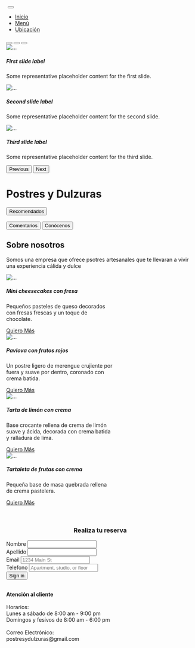 <!DOCTYPE html>
<html lang="en">
<head>
    <meta charset="UTF-8">
    <meta name="viewport" content="width=device-width, initial-scale=1.0">
    <title>Document</title>
    <!doctype html>
    <link href="https://cdn.jsdelivr.net/npm/bootstrap@5.3.8/dist/css/bootstrap.min.css" rel="stylesheet" integrity="sha384-sRIl4kxILFvY47J16cr9ZwB07vP4J8+LH7qKQnuqkuIAvNWLzeN8tE5YBujZqJLB" crossorigin="anonymous">
    <link rel="stylesheet" href="CSS/STYLE.css">

  <head>
  <body>
    <!--NAVBAR-->
    <nav class="navbar navbar-expand-lg nube">
  <div class="container-fluid">
    <img class="navbar-brand" alt="" src="IMG/image-removebg-preview (27).png">
    <button class="navbar-toggler" type="button" data-bs-toggle="collapse" data-bs-target="#navbarSupportedContent" aria-controls="navbarSupportedContent" aria-expanded="false" aria-label="Toggle navigation">
      <span class="navbar-toggler-icon"></span>
    </button>
    <div class="collapse navbar-collapse" id="navbarSupportedContent">
      <ul class="navbar-nav me-auto mb-2 mb-lg-0">
        <li class="nav-item">
          <a class="nav-link active" aria-current="page" href="#">Inicio</a>
        </li>
        <li class="nav-item">
          <a class="nav-link" href="#">Menú</a>
        </li>
        <li class="nav-item dropdown">
          <a class="nav-link dropdown-toggle" href="#" role="button" data-bs-toggle="dropdown" aria-expanded="false">
            Ubicación
          </a>
        </li>
      </ul>
    </div>
  </div>
</nav>

<!--BARRA-->
<div class="progress" role="progressbar" aria-label="Basic example" aria-valuenow="75" aria-valuemin="0" aria-valuemax="100">
  <div class="progress-bar w-75"></div>
</div>

<!--CAROUSEL-->
<div id="carouselExampleCaptions" class="carousel slide yuji">
  <div class="carousel-indicators">
    <button type="button" data-bs-target="#carouselExampleCaptions" data-bs-slide-to="0" class="active" aria-current="true" aria-label="Slide 1"></button>
    <button type="button" data-bs-target="#carouselExampleCaptions" data-bs-slide-to="1" aria-label="Slide 2"></button>
    <button type="button" data-bs-target="#carouselExampleCaptions" data-bs-slide-to="2" aria-label="Slide 3"></button>
  </div>
  <div class="carousel-inner">
    <div class="carousel-item active">
      <img src="https://www.hola.com/horizon/landscape/0a0f47a8cdbd-crepes-con-chocolate-y-fresas-t.jpg" class="d-block w-100" alt="...">
      <div class="carousel-caption d-none d-md-block">
        <h5 class="text">First slide label</h5>
        <p class="text">Some representative placeholder content for the first slide.</p>
      </div>
    </div>
    <div class="carousel-item">
      <img src="https://polloseldorado.co/wp-content/uploads/2023/03/Imagen-1-3-1024x536.jpg" class="d-block w-100" alt="...">
      <div class="carousel-caption d-none d-md-block">
        <h5>Second slide label</h5>
        <p>Some representative placeholder content for the second slide.</p>
      </div>
    </div>
    <div class="carousel-item">
      <img src="https://cdn.colombia.com/gastronomia/2011/07/28/crepes-de-chocolate-1648.gif" class="d-block w-100" alt="...">
      <div class="carousel-caption d-none d-md-block">
        <h5>Third slide label</h5>
        <p>Some representative placeholder content for the third slide.</p>
      </div>
    </div>
  </div>
  <button class="carousel-control-prev" type="button" data-bs-target="#carouselExampleCaptions" data-bs-slide="prev">
    <span class="carousel-control-prev-icon" aria-hidden="true"></span>
    <span class="visually-hidden">Previous</span>
  </button>
  <button class="carousel-control-next" type="button" data-bs-target="#carouselExampleCaptions" data-bs-slide="next">
    <span class="carousel-control-next-icon" aria-hidden="true"></span>
    <span class="visually-hidden">Next</span>
  </button>
</div>

<!--BOTON-->
<div class="texto2">
    <h1>Postres y Dulzuras</h1> 
</div>
<div class="boton">
<p class="d-inline-flex gap-1 cajon">
    <script src="https://cdn.jsdelivr.net/npm/bootstrap@5.3.8/dist/js/bootstrap.bundle.min.js" integrity="sha384-FKyoEForCGlyvwx9Hj09JcYn3nv7wiPVlz7YYwJrWVcXK/BmnVDxM+D2scQbITxI" crossorigin="anonymous"></script>
    <button type="button" class="btn btn-primary">Recomendados</button><br><br>
  <button class="btn btn-primary" data-bs-toggle="collapse" href="#collapseExample" role="button" aria-expanded="false" aria-controls="collapseExample">
    Comentarios
  </button>
  <button class="btn btn-primary" type="button" data-bs-toggle="collapse" data-bs-target="#collapseExample" aria-expanded="false" aria-controls="collapseExample">
    Conócenos
  </button>
  </p>
</div>

<!--ABOUT-->
<div class="about">
  <div class="lado1">
    <h2>Sobre nosotros</h2>
    <p>Somos una empresa que ofrece psotres artesanales que te llevaran a vivir una experiencia cálida y dulce </p>
  </div>
  <div class="lado2">
    <img class="foto" alt="" src="IMG/pexels-zvolskiy-2253643.jpg">
  </div>
</div>

<!--CARDS-->
<div class="cartas">
<div class="card caras" style="width: 18rem;">
  <img src="https://images.aws.nestle.recipes/resized/2024_10_23T08_34_55_badun_images.badun.es_pastelitos_de_chocolate_blanco_y_queso_con_fresas_1290_742.jpg" class="card-img-top" alt="...">
  <div class="card-body">
    <h5 class="card-title">Mini cheesecakes con fresa</h5>
    <p class="card-text">Pequeños pasteles de queso decorados con fresas frescas y un toque de chocolate.</p>
    <a href="#" class="btn btn-primary">Quiero Más</a>
  </div>
</div>

<div class="card caras" style="width: 18rem;">
  <img src="https://imag.bonviveur.com/entre-postres-mas-famosos-del-mundo-esta-la-tarta-pavlova.jpg" class="card-img-top" alt="...">
  <div class="card-body">
    <h5 class="card-title">Pavlova con frutos rojos</h5>
    <p class="card-text">Un postre ligero de merengue crujiente por fuera y suave por dentro, coronado con crema batida.</p>
    <a href="#" class="btn btn-primary">Quiero Más</a>
  </div>
</div>

<div class="card caras" style="width: 18rem;">
  <img src="https://www.cocinadelirante.com/800x600/filters:format(webp):quality(75)/sites/default/files/images/2023/08/postres-faciles-y-rapidos.jpg" class="card-img-top" alt="...">
  <div class="card-body">
    <h5 class="card-title">Tarta de limón con crema</h5>
    <p class="card-text">Base crocante rellena de crema de limón suave y ácida, decorada con crema batida y ralladura de lima.</p>
    <a href="#" class="btn btn-primary">Quiero Más</a>
  </div>
</div>

<div class="card caras" style="width: 18rem;">
  <img src="https://s3.ppllstatics.com/diariovasco/www/multimedia/201909/09/media/cortadas/postres-sin-azucar-kPaE-RHqLy3xgNxM4BJcU7OrSbTL-1248x770@Diario%20Vasco-k71C-RHqLy3xgNxM4BJcU7OrSbTL-1248x770@Diario%20Vasco.jpg" class="card-img-top" alt="...">
  <div class="card-body">
    <h5 class="card-title">Tartaleta de frutas con crema</h5>
    <p class="card-text">Pequeña base de masa quebrada rellena de crema pastelera.</p>
    <a href="#" class="btn btn-primary">Quiero Más</a>
  </div>
</div>
</div>
<br><br>
<!--FORM-->
<div class="reserva">
<center><h3>Realiza tu reserva</h3></center>
<form class="row g-3">
  <div class="col-md-6">
    <label for="inputEmail4" class="form-label">Nombre</label>
    <input type="email" class="form-control" id="inputEmail4">
  </div>
  <div class="col-md-6">
    <label for="inputPassword4" class="form-label">Apellido</label>
    <input type="password" class="form-control" id="inputPassword4">
  </div>
  <div class="col-12">
    <label for="inputAddress" class="form-label">Email</label>
    <input type="text" class="form-control" id="inputAddress" placeholder="1234 Main St">
  </div>
  <div class="col-12">
    <label for="inputAddress2" class="form-label">Telefono</label>
    <input type="text" class="form-control" id="inputAddress2" placeholder="Apartment, studio, or floor">
  </div>
  <div class="col-12">
    <button type="submit" class="btn btn-primary">Sign in</button>
  </div>
</div>
</form>

<!--FOOTER-->
<div class="footer">
  <div class="columna1">
    <img src="IMG/facebook.png" class="" alt="">
    <img src="IMG/instagram (2).png" class="" alt="">
    <img src="IMG/tik-tok.png" class="" alt="">
    <img src="IMG/whatsapp.png" class="" alt="">
  </div>
  <div class="columna2">
    <b class="titulo">Atención al cliente</b><br><br>
    <a>Horarios:</a><br>
    <a>Lunes a sábado de 8:00 am - 9:00 pm</a><br>
    <a>Domingos y fesivos de 8:00 am - 6:00 pm</a>
<br><br>
    <a>Correo Electrónico:</a><br>
    <a>postresydulzuras@gmail.com</a>
  </div>
</div>

</body>
</html>
</head>
</html>
